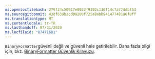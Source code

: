 ```yaml
---
ms.openlocfilehash: 279f24c50917e0922f9192c136f14c7a77ddbf53
ms.sourcegitcommit: 43df639b2cd99200f725a8ebb941477481a6f0ff
ms.translationtype: MT
ms.contentlocale: tr-TR
ms.lasthandoff: 07/31/2020
ms.locfileid: "87471681"
---
```

`BinaryFormatter`güvenli değil ve güvenli hale getirilebilir. Daha fazla bilgi için, bkz. [BinaryFormatter Güvenlik Kılavuzu](/dotnet/standard/serialization/binaryformatter-security-guide).
